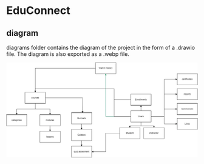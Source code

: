 # EduConnect

## diagram
diagrams folder contains the diagram of the project in the form of a .drawio file. The diagram is also exported as a .webp file.

![image](diagrams/img/EduConnect.webp)

